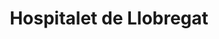 ---
title: Hospitalet de Llobregat
url: /hospitalet-de-llobregat/
latitude: 41.359
longitude: 2.13
---